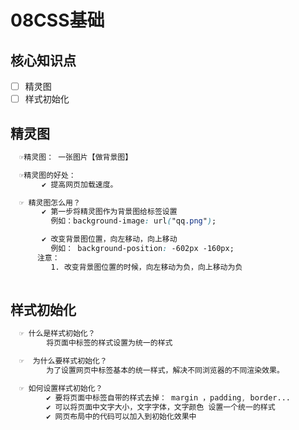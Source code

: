 # 08CSS基础

## 核心知识点

- [ ] 精灵图
- [ ] 样式初始化

## 精灵图

```css
  ☞精灵图： 一张图片【做背景图】

  ☞精灵图的好处：
	   ✔ 提高网页加载速度。

  ☞ 精灵图怎么用？
	   ✔ 第一步将精灵图作为背景图给标签设置
		 例如：background-image: url("qq.png");

	   ✔ 改变背景图位置，向左移动，向上移动 
		 例如： background-position: -602px -160px;
	  注意：
		 1. 改变背景图位置的时候，向左移动为负，向上移动为负
      
```

## 样式初始化

```css
  ☞ 什么是样式初始化？
		将页面中标签的样式设置为统一的样式

  ☞  为什么要样式初始化？
		为了设置网页中标签基本的统一样式，解决不同浏览器的不同渲染效果。

  ☞ 如何设置样式初始化？
	  	✔ 要将页面中标签自带的样式去掉： margin ，padding, border...
		✔ 可以将页面中文字大小，文字字体，文字颜色 设置一个统一的样式
		✔ 网页布局中的代码可以加入到初始化效果中
  
```


